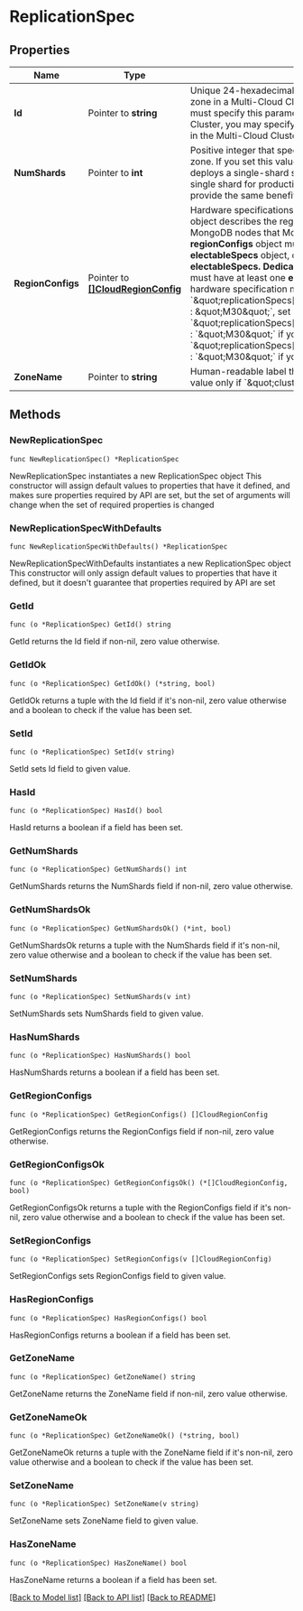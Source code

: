 # ReplicationSpec

## Properties

Name | Type | Description | Notes
------------ | ------------- | ------------- | -------------
**Id** | Pointer to **string** | Unique 24-hexadecimal digit string that identifies the replication object for a zone in a Multi-Cloud Cluster. If you include existing zones in the request, you must specify this parameter. If you add a new zone to an existing Multi-Cloud Cluster, you may specify this parameter. The request deletes any existing zones in the Multi-Cloud Cluster that you exclude from the request. | [optional] [readonly] 
**NumShards** | Pointer to **int** | Positive integer that specifies the number of shards to deploy in each specified zone. If you set this value to &#x60;1&#x60; and **clusterType** is &#x60;SHARDED&#x60;, MongoDB Cloud deploys a single-shard sharded cluster. Don&#39;t create a sharded cluster with a single shard for production environments. Single-shard sharded clusters don&#39;t provide the same benefits as multi-shard configurations. | [optional] 
**RegionConfigs** | Pointer to [**[]CloudRegionConfig**](CloudRegionConfig.md) | Hardware specifications for nodes set for a given region. Each **regionConfigs** object describes the region&#39;s priority in elections and the number and type of MongoDB nodes that MongoDB Cloud deploys to the region. Each **regionConfigs** object must have either an **analyticsSpecs** object, **electableSpecs** object, or **readOnlySpecs** object. Tenant clusters only require **electableSpecs. Dedicated** clusters can specify any of these specifications, but must have at least one **electableSpecs** object within a **replicationSpec**. Every hardware specification must use the same **instanceSize**.  **Example:**  If you set &#x60;\&quot;replicationSpecs[n].regionConfigs[m].analyticsSpecs.instanceSize\&quot; : \&quot;M30\&quot;&#x60;, set &#x60;\&quot;replicationSpecs[n].regionConfigs[m].electableSpecs.instanceSize\&quot; : &#x60;\&quot;M30\&quot;&#x60; if you have electable nodes and &#x60;\&quot;replicationSpecs[n].regionConfigs[m].readOnlySpecs.instanceSize\&quot; : &#x60;\&quot;M30\&quot;&#x60; if you have read-only nodes. | [optional] 
**ZoneName** | Pointer to **string** | Human-readable label that identifies the zone in a Global Cluster. Provide this value only if &#x60;\&quot;clusterType\&quot; : \&quot;GEOSHARDED\&quot;&#x60;. | [optional] 

## Methods

### NewReplicationSpec

`func NewReplicationSpec() *ReplicationSpec`

NewReplicationSpec instantiates a new ReplicationSpec object
This constructor will assign default values to properties that have it defined,
and makes sure properties required by API are set, but the set of arguments
will change when the set of required properties is changed

### NewReplicationSpecWithDefaults

`func NewReplicationSpecWithDefaults() *ReplicationSpec`

NewReplicationSpecWithDefaults instantiates a new ReplicationSpec object
This constructor will only assign default values to properties that have it defined,
but it doesn't guarantee that properties required by API are set

### GetId

`func (o *ReplicationSpec) GetId() string`

GetId returns the Id field if non-nil, zero value otherwise.

### GetIdOk

`func (o *ReplicationSpec) GetIdOk() (*string, bool)`

GetIdOk returns a tuple with the Id field if it's non-nil, zero value otherwise
and a boolean to check if the value has been set.

### SetId

`func (o *ReplicationSpec) SetId(v string)`

SetId sets Id field to given value.

### HasId

`func (o *ReplicationSpec) HasId() bool`

HasId returns a boolean if a field has been set.
### GetNumShards

`func (o *ReplicationSpec) GetNumShards() int`

GetNumShards returns the NumShards field if non-nil, zero value otherwise.

### GetNumShardsOk

`func (o *ReplicationSpec) GetNumShardsOk() (*int, bool)`

GetNumShardsOk returns a tuple with the NumShards field if it's non-nil, zero value otherwise
and a boolean to check if the value has been set.

### SetNumShards

`func (o *ReplicationSpec) SetNumShards(v int)`

SetNumShards sets NumShards field to given value.

### HasNumShards

`func (o *ReplicationSpec) HasNumShards() bool`

HasNumShards returns a boolean if a field has been set.
### GetRegionConfigs

`func (o *ReplicationSpec) GetRegionConfigs() []CloudRegionConfig`

GetRegionConfigs returns the RegionConfigs field if non-nil, zero value otherwise.

### GetRegionConfigsOk

`func (o *ReplicationSpec) GetRegionConfigsOk() (*[]CloudRegionConfig, bool)`

GetRegionConfigsOk returns a tuple with the RegionConfigs field if it's non-nil, zero value otherwise
and a boolean to check if the value has been set.

### SetRegionConfigs

`func (o *ReplicationSpec) SetRegionConfigs(v []CloudRegionConfig)`

SetRegionConfigs sets RegionConfigs field to given value.

### HasRegionConfigs

`func (o *ReplicationSpec) HasRegionConfigs() bool`

HasRegionConfigs returns a boolean if a field has been set.
### GetZoneName

`func (o *ReplicationSpec) GetZoneName() string`

GetZoneName returns the ZoneName field if non-nil, zero value otherwise.

### GetZoneNameOk

`func (o *ReplicationSpec) GetZoneNameOk() (*string, bool)`

GetZoneNameOk returns a tuple with the ZoneName field if it's non-nil, zero value otherwise
and a boolean to check if the value has been set.

### SetZoneName

`func (o *ReplicationSpec) SetZoneName(v string)`

SetZoneName sets ZoneName field to given value.

### HasZoneName

`func (o *ReplicationSpec) HasZoneName() bool`

HasZoneName returns a boolean if a field has been set.

[[Back to Model list]](../README.md#documentation-for-models) [[Back to API list]](../README.md#documentation-for-api-endpoints) [[Back to README]](../README.md)


